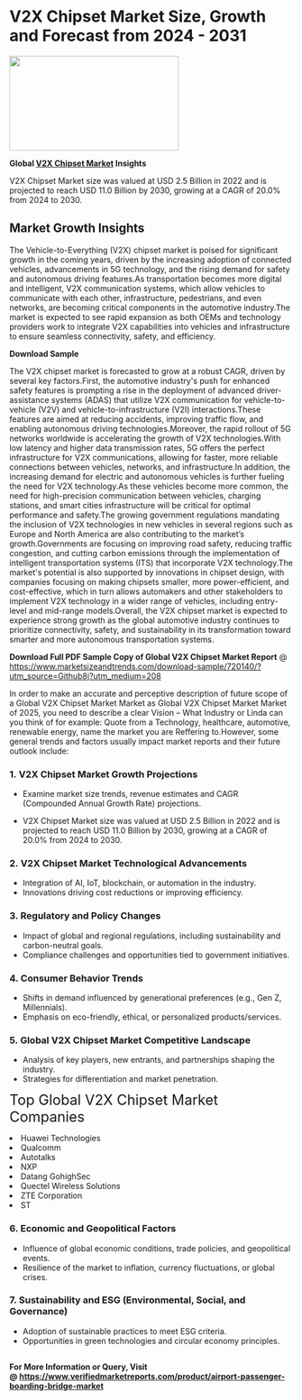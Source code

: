 <H1>V2X Chipset Market Size, Growth and Forecast from 2024 - 2031</H1><img class="aligncenter size-medium wp-image-584254" src="https://thirdeyenews.in/wp-content/uploads/2024/09/Global-Market-Research-300x168.jpeg" alt="" width="300" height="168" /><p><strong>Global&nbsp;<a href="https://www.marketsizeandtrends.com/download-sample/720140/?utm_source=Github8j?utm_medium=208">V2X Chipset Market</a> Insights</strong></p><p>V2X Chipset Market size was valued at USD 2.5 Billion in 2022 and is projected to reach USD 11.0 Billion by 2030, growing at a CAGR of 20.0% from 2024 to 2030.</p><p><h2>Market Growth Insights</h2> <p>The Vehicle-to-Everything (V2X) chipset market is poised for significant growth in the coming years, driven by the increasing adoption of connected vehicles, advancements in 5G technology, and the rising demand for safety and autonomous driving features.As transportation becomes more digital and intelligent, V2X communication systems, which allow vehicles to communicate with each other, infrastructure, pedestrians, and even networks, are becoming critical components in the automotive industry.The market is expected to see rapid expansion as both OEMs and technology providers work to integrate V2X capabilities into vehicles and infrastructure to ensure seamless connectivity, safety, and efficiency.</p> <p><strong>Download Sample</strong></p> <p>The V2X chipset market is forecasted to grow at a robust CAGR, driven by several key factors.First, the automotive industry's push for enhanced safety features is prompting a rise in the deployment of advanced driver-assistance systems (ADAS) that utilize V2X communication for vehicle-to-vehicle (V2V) and vehicle-to-infrastructure (V2I) interactions.These features are aimed at reducing accidents, improving traffic flow, and enabling autonomous driving technologies.Moreover, the rapid rollout of 5G networks worldwide is accelerating the growth of V2X technologies.With low latency and higher data transmission rates, 5G offers the perfect infrastructure for V2X communications, allowing for faster, more reliable connections between vehicles, networks, and infrastructure.In addition, the increasing demand for electric and autonomous vehicles is further fueling the need for V2X technology.As these vehicles become more common, the need for high-precision communication between vehicles, charging stations, and smart cities infrastructure will be critical for optimal performance and safety.The growing government regulations mandating the inclusion of V2X technologies in new vehicles in several regions such as Europe and North America are also contributing to the market’s growth.Governments are focusing on improving road safety, reducing traffic congestion, and cutting carbon emissions through the implementation of intelligent transportation systems (ITS) that incorporate V2X technology.The market's potential is also supported by innovations in chipset design, with companies focusing on making chipsets smaller, more power-efficient, and cost-effective, which in turn allows automakers and other stakeholders to implement V2X technology in a wider range of vehicles, including entry-level and mid-range models.Overall, the V2X chipset market is expected to experience strong growth as the global automotive industry continues to prioritize connectivity, safety, and sustainability in its transformation toward smarter and more autonomous transportation systems.</p> <p><span class=""><strong>Download Full PDF Sample Copy of Global V2X Chipset Market Report</strong> @ <a href="https://www.marketsizeandtrends.com/download-sample/720140/?utm_source=Github8j?utm_medium=208" target="_blank">https://www.marketsizeandtrends.com/download-sample/720140/?utm_source=Github8j?utm_medium=208</a></span></p><p>In order to make an accurate and perceptive description of future scope of a Global&nbsp;V2X Chipset Market Market as Global&nbsp;V2X Chipset Market Market of 2025, you need to describe a clear Vision &ndash; What Industry or Linda can you think of for example: Quote from a Technology, healthcare, automotive, renewable energy, name the market you are Reffering to.However, some general trends and factors usually impact market reports and their future outlook include:</p><h3>1.&nbsp;<strong>V2X Chipset Market Growth Projections</strong></h3><ul><li>Examine market size trends, revenue estimates and CAGR (Compounded Annual Growth Rate) projections.</li><li><p>V2X Chipset Market size was valued at USD 2.5 Billion in 2022 and is projected to reach USD 11.0 Billion by 2030, growing at a CAGR of 20.0% from 2024 to 2030.</p></li></ul><h3>2.&nbsp;<strong>V2X Chipset Market Technological Advancements</strong></h3><ul><li>Integration of AI, IoT, blockchain, or automation in the industry.</li><li>Innovations driving cost reductions or improving efficiency.</li></ul><h3>3.&nbsp;<strong>Regulatory and Policy Changes</strong></h3><ul><li>Impact of global and regional regulations, including sustainability and carbon-neutral goals.</li><li>Compliance challenges and opportunities tied to government initiatives.</li></ul><h3>4.&nbsp;<strong>Consumer Behavior Trends</strong></h3><ul><li>Shifts in demand influenced by generational preferences (e.g., Gen Z, Millennials).</li><li>Emphasis on eco-friendly, ethical, or personalized products/services.</li></ul><h3>5.&nbsp;<strong>Global V2X Chipset Market Competitive Landscape</strong></h3><ul><li>Analysis of key players, new entrants, and partnerships shaping the industry.</li><li>Strategies for differentiation and market penetration.</li></ul><p data-pm-slice="1 1 []"><span style="color: inherit; font-family: inherit; font-size: 25px;">Top Global V2X Chipset Market Companies</span></p><div class="" data-test-id=""><p><li>Huawei Technologies</li><li> Qualcomm</li><li> Autotalks</li><li> NXP</li><li> Datang GohighSec</li><li> Quectel Wireless Solutions</li><li> ZTE Corporation</li><li> ST</li></p></div><h3>6.&nbsp;<strong>Economic and Geopolitical Factors</strong></h3><ul><li>Influence of global economic conditions, trade policies, and geopolitical events.</li><li>Resilience of the market to inflation, currency fluctuations, or global crises.</li></ul><h3>7.&nbsp;<strong>Sustainability and ESG (Environmental, Social, and Governance)</strong></h3><ul><li>Adoption of sustainable practices to meet ESG criteria.</li><li>Opportunities in green technologies and circular economy principles.</li></ul><h2><strong style="font-size: 14px;">For More Information or Query, Visit @&nbsp;</strong><a style="background-color: #ffffff; font-size: 14px;" href="https://www.marketsizeandtrends.com/report/v2x-chipset-market/" target="_blank">https://www.verifiedmarketreports.com/product/airport-passenger-boarding-bridge-market</a></h2>
